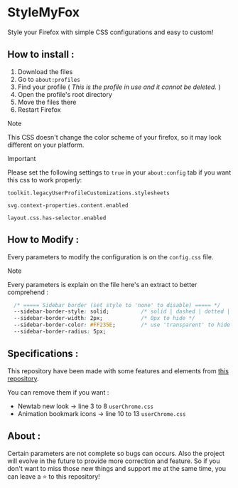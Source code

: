 # StyleMyFox
Style your Firefox with simple CSS configurations and easy to custom!


## How to install :
1. Download the files
3. Go to `about:profiles`
2. Find your profile    ( *This is the profile in use and it cannot be deleted.* )
3. Open the profile's root directory
5. Move the files there
6. Restart Firefox


> [!NOTE]
> This CSS doesn't change the color scheme of your firefox, so it may look different on your platform.


> [!IMPORTANT]
> Please set the following settings to `true` in your `about:config` tab if you want this css to work properly:
> 
> `toolkit.legacyUserProfileCustomizations.stylesheets`
> 
> `svg.context-properties.content.enabled`
> 
> `layout.css.has-selector.enabled`


## How to Modify :
Every parameters to modify the configuration is on the `config.css` file.
> [!NOTE]
> Every parameters is explain on the file here's an extract to better comprehend : 

```css
  /* ===== Sidebar border (set style to 'none' to disable) ===== */
  --sidebar-border-style: solid;          /* solid | dashed | dotted | none */
  --sidebar-border-width: 2px;            /* 0px to hide */
  --sidebar-border-color: #FF235E;        /* use 'transparent' to hide */
  --sidebar-border-radius: 5px;
```

## Specifications :

This repository have been made with some features and elements from [this repository](https://github.com/Bali10050/FirefoxCSS/tree/alt).

You can remove them if you want :
   - Newtab new look          → line 3  to 8   `userChrome.css`
   - Animation bookmark icons → line 10 to 13  `userChrome.css`

## About :

Certain parameters are not complete so bugs can occurs. Also the project will evolve in the future to provide more correction and feature. So if you don't want to miss those new things and support me at the same time, you can leave a ⭐ to this repository!
